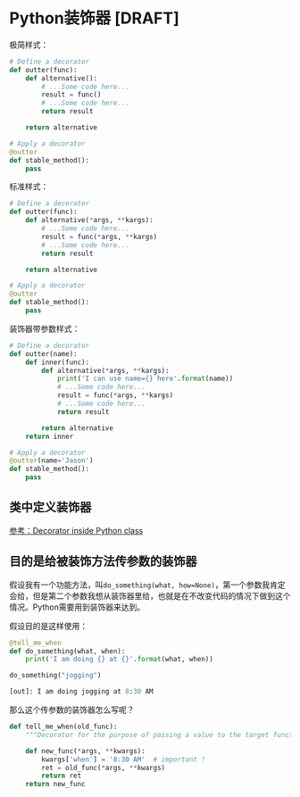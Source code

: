 # Python装饰器 [DRAFT]

极简样式：
```py
# Define a decorator
def outter(func):
    def alternative():
        # ...Some code here...
        result = func()
        # ...Some code here...
        return result

    return alternative

# Apply a decorator
@outter
def stable_method():
    pass
```

标准样式：
```py
# Define a decorator
def outter(func):
    def alternative(*args, **kargs):
        # ...Some code here...
        result = func(*args, **kargs)
        # ...Some code here...
        return result

    return alternative

# Apply a decorator
@outter
def stable_method():
    pass
```

装饰器带参数样式：
```py
# Define a decorator
def outter(name):
    def inner(func):
        def alternative(*args, **kargs):
            print('I can use name={} here'.format(name))
            # ...Some code here...
            result = func(*args, **kargs)
            # ...Some code here...
            return result

        return alternative
    return inner

# Apply a decorator
@outter(name='Jason')
def stable_method():
    pass
```


## 类中定义装饰器

[参考：Decorator inside Python class](https://medium.com/@vadimpushtaev/decorator-inside-python-class-1e74d23107f6)



## 目的是给被装饰方法传参数的装饰器

假设我有一个功能方法，叫`do_something(what, how=None)`，第一个参数我肯定会给，但是第二个参数我想从装饰器里给，也就是在不改变代码的情况下做到这个情况。Python需要用到装饰器来达到。

假设目的是这样使用：
```py
@tell_me_when
def do_something(what, when):
    print('I am doing {} at {}'.format(what, when))

do_something("jogging")

[out]: I am doing jogging at 8:30 AM
```

那么这个传参数的装饰器怎么写呢？
```py
def tell_me_when(old_func):
    """Decorator for the purpose of passing a value to the target function"""

    def new_func(*args, **kwargs):
        kwargs['when'] = '8:30 AM'  # important !
        ret = old_func(*args, **kwargs)
        return ret
    return new_func
```